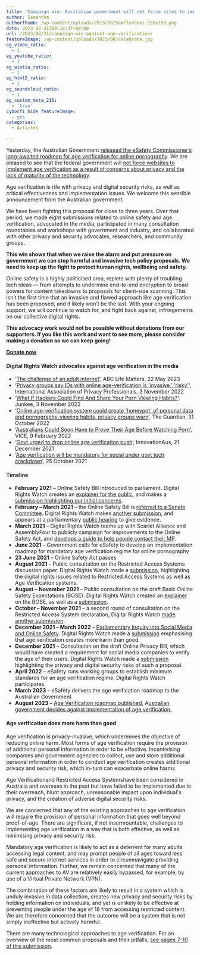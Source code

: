```yaml
---
title: 'Campaign win: Australian government will not force sites to implement age verification'
author: Samantha
authorThumb: /wp-content/uploads/2019/08/SamFloreani-150x150.png
date: 2023-08-31T00:18:37+00:00
url: /2023/08/31/campaign-win-against-age-verification/
featureImage: /wp-content/uploads/2023/08/celebrate.jpg
eg_vimeo_ratio:
  - 1
eg_youtube_ratio:
  - 1
eg_wistia_ratio:
  - 1
eg_html5_ratio:
  - 1
eg_soundcloud_ratio:
  - 1
eg_custom_meta_216:
  - 'true'
cybocfi_hide_featureImage:
  - yes
categories:
  - Articles

---
```

Yesterday, the Australian Government <a href="https://www.theguardian.com/australia-news/2023/aug/31/roadmap-for-age-verification-online-pornographic-material-adult-websites-australia-law" target="_blank" rel="noreferrer noopener">released the eSafety Commissioner&#8217;s long-awaited roadmap for age verification for online pornography</a>. We are pleased to see that the federal government will <a href="https://www.theguardian.com/australia-news/2023/aug/31/roadmap-for-age-verification-online-pornographic-material-adult-websites-australia-law" target="_blank" rel="noreferrer noopener">not force websites to implement age verification as a result of concerns about privacy and the lack of maturity of the technology</a>.

Age verification is rife with privacy and digital security risks, as well as critical effectiveness and implementation issues. We welcome this sensible announcement from the Australian government.

We have been fighting this proposal for close to three years. Over that period, we made eight submissions related to online safety and age verification, advocated in the media, participated in many consultation roundtables and workshops with government and industry, and collaborated with other privacy and security advocates, researchers, and community groups.

**This win shows that when we raise the alarm and put pressure on government we can stop harmful and invasive tech policy proposals. We need to keep up the fight to protect human rights, wellbeing and safety.**

Online safety is a highly politicised area, replete with plenty of troubling tech ideas — from attempts to undermine end-to-end encryption to broad powers for content takedowns to proposals for client-side scanning. This isn&#8217;t the first time that an invasive and flawed approach like age verification has been proposed, and it likely won&#8217;t be the last. With your ongoing support, we will continue to watch for, and fight back against, infringements on our collective digital rights.

**This advocacy work would not be possible without donations from our supporters. If you like this work and want to see more, please consider making a donation so we can keep going!**

<div class="wp-block-buttons is-layout-flex wp-block-buttons-is-layout-flex">
  <div class="wp-block-button aligncenter">
    <a class="wp-block-button__link wp-element-button" href="donate.digitalrightswatch.org.au" target="_blank" rel="noreferrer noopener"><strong>Donate now</strong></a>
  </div>
</div>

#### **Digital Rights Watch advocates against age verification in the media**

  * &#8216;<a href="https://www.abc.net.au/listen/programs/lifematters/talkback-the-challenge-of-an-adult-internet/102375726" target="_blank" rel="noreferrer noopener">The challenge of an adult internet</a>&#8216;, ABC Life Matters, 22 May 2023
  * &#8216;<a href="https://iapp.org/news/a/privacy-groups-say-ids-with-online-age-verification-is-invasive-risky/" target="_blank" rel="noreferrer noopener">Privacy groups say IDs with online age-verification is 'invasive,' 'risky'</a>&#8216;, International Association of Privacy Professionals, 3 November 2022
  * &#8216;<a href="https://junkee.com/online-age-verification-risk-hacks/344260" target="_blank" rel="noreferrer noopener">What If Hackers Could Find And Share Your Porn Viewing Habits?</a>&#8216;, Junkee, 3 November 2022
  * &#8216;<a href="https://www.theguardian.com/technology/2022/oct/31/online-age-verification-system-could-create-honeypot-of-personal-data-and-pornography-viewing-habits-privacy-groups-warn" target="_blank" rel="noreferrer noopener">Online age-verification system could create 'honeypot' of personal data and pornography-viewing habits, privacy groups warn</a>&#8216;, The Guardian, 31 October 2022
  * &#8216;<a href="https://www.vice.com/en/article/y3v5qg/australians-could-soon-have-to-prove-their-age-before-watching-porn" target="_blank" rel="noreferrer noopener">Australians Could Soon Have to Prove Their Age Before Watching Porn</a>&#8216;, VICE, 9 February 2022
  * &#8216;<a href="https://www.innovationaus.com/govt-urged-to-drop-online-age-verification-push/" target="_blank" rel="noreferrer noopener">Govt urged to drop online age verification push</a>&#8216;, InnovationAus, 21 December 2021
  * &#8216;<a href="https://www.innovationaus.com/age-verification-will-be-mandatory-for-social-under-govt-tech-crackdown/" target="_blank" rel="noreferrer noopener">Age verification will be mandatory for social under govt tech crackdown</a>&#8216;, 25 October 2021



#### **Timeline**

  * **February 2021** &#8211; Online Safety Bill introduced to parliament. Digital Rights Watch creates an <a href="https://digitalrightswatch.org.au/2021/02/11/explainer-the-online-safety-bill/" target="_blank" rel="noreferrer noopener">explainer for the public</a>, and makes a <a href="https://digitalrightswatch.org.au/2021/02/18/submission-the-online-safety-bill/" target="_blank" rel="noreferrer noopener">submission highlighting our initial concerns</a>.
  * **February &#8211; March 2021** &#8211; the Online Safety Bill is <a href="https://www.aph.gov.au/Parliamentary_Business/Committees/Senate/Environment_and_Communications/OnlineSafety" target="_blank" rel="noreferrer noopener">referred to a Senate Committee</a>. Digital Rights Watch makes <a href="https://www.aph.gov.au/Parliamentary_Business/Committees/Senate/Environment_and_Communications/OnlineSafety/Submissions" target="_blank" rel="noreferrer noopener">another submission</a>, and appears at a parliamentary <a href="https://www.aph.gov.au/Parliamentary_Business/Committees/Senate/Environment_and_Communications/OnlineSafety/Public_Hearings" target="_blank" rel="noreferrer noopener">public hearing</a> to give evidence.
  * **March 2021** &#8211; Digital Rights Watch teams up with Scarlet Alliance and AssemblyFour to publicly campaign for improvements to the Online Safety Act, and <a href="https://twitter.com/DRWaus/status/1366874498612424704?s=20" target="_blank" rel="noreferrer noopener">develops a guide to help people contact their MP</a>.
  * **June 2021** &#8211; Government calls for eSafety to develop an implementation roadmap for mandatory age verification regime for online pornography
  * **23 June 2021** &#8211; Online Safety Act passes
  * **August 2021** &#8211; Public consultation on the Restricted Access Systems discussion paper. Digital Rights Watch made a <a href="https://digitalrightswatch.org.au/2021/09/21/submission-restricted-access-system/" target="_blank" rel="noreferrer noopener">submission</a>, highlighting the digital rights issues related to Restricted Access Systems as well as Age Verification systems.
  * **August &#8211; November 2021** &#8211; Public consultation on the draft Basic Online Safety Expectations (BOSE). Digital Rights Watch created an <a href="https://digitalrightswatch.org.au/2021/11/01/bose/" target="_blank" rel="noreferrer noopener">explainer</a> on the BOSE, as well as a <a href="https://digitalrightswatch.org.au/2021/11/04/submission-draft-basic-online-safety-expectations/" target="_blank" rel="noreferrer noopener">submission</a>.
  * **October &#8211; November 2021** &#8211; a second round of consultation on the Restricted Access System declaration, Digital Rights Watch <a href="https://digitalrightswatch.org.au/2021/11/25/submission-draft-restricted-access-systems-declaration/" target="_blank" rel="noreferrer noopener">made another submission</a>.
  * **December 2021 &#8211; March 2022** &#8211; <a href="https://digitalrightswatch.org.au/2022/03/22/online-safety-inquiry-falls-short/" target="_blank" rel="noreferrer noopener">Parliamentary Inquiry into Social Media and Online Safety</a>. Digital Rights Watch made a <a href="https://digitalrightswatch.org.au/2022/01/13/submission-inquiry-into-social-media-and-online-safety/" target="_blank" rel="noreferrer noopener">submission</a> emphasising that age verification creates more harm than good.
  * **December 2021** &#8211; Consultation on the draft Online Privacy Bill, which would have created a requirement for social media companies to verify the age of their users. Digital Rights Watch made a <a href="https://digitalrightswatch.org.au/2021/12/07/submission-online-privacy-bill/" target="_blank" rel="noreferrer noopener">submission</a> highlighting the privacy and digital security risks of such a proposal.
  * **April 2022** &#8211; eSafety runs working groups to establish minimum standards for an age verification regime, Digital Rights Watch participates.
  * **March 2023** &#8211; eSafety delivers the age verification roadmap to the Australian Government
  * **August 2023** &#8211; <a href="https://www.esafety.gov.au/about-us/consultation-cooperation/age-verification" target="_blank" rel="noreferrer noopener">Age Verification roadmap published</a>, A<a href="https://www.theguardian.com/australia-news/2023/aug/31/roadmap-for-age-verification-online-pornographic-material-adult-websites-australia-law" target="_blank" rel="noreferrer noopener">ustralian government decides against implementation of age verification.</a>



#### **Age verification does more harm than good**

Age verification is privacy-invasive, which undermines the objective of reducing online harm. Most forms of age verification require the provision of additional personal information in order to be effective. Incentivising companies and government agencies to collect, use and store additional personal information in order to conduct age verification creates additional privacy and security risk, which in-turn can exacerbate online harms.

Age Verificationand Restricted Access Systemshave been considered in Australia and overseas in the past but have failed to be implemented due to their overreach, blunt approach, unreasonable impact upon individual's privacy, and the creation of adverse digital security risks.

We are concerned that any of the existing approaches to age verification will require the provision of personal information that goes well beyond proof-of-age. There are significant, if not insurmountable, challenges to implementing age verification in a way that is both effective, as well as minimising privacy and security risk.

Mandatory age verification is likely to act as a deterrent for many adults accessing legal content, and may prompt people of all ages toward less safe and secure internet services in order to circumnavigate providing personal information. Further, we remain concerned that many of the current approaches to AV are relatively easily bypassed, for example, by use of a Virtual Private Network (VPN).

The combination of these factors are likely to result in a system which is unduly invasive in data collection, creates new privacy and security risks by holding information on individuals, and yet is unlikely to be effective at preventing people under the age of 18 from accessing restricted content. We are therefore concerned that the outcome will be a system that is not simply ineffective but actively harmful.

There are many technological approaches to age verification. For an overview of the most common proposals and their pitfalls, <a href="/wp-content/uploads/2022/01/Digital-Rights-Watch_Social-Media-and-Online-Safety-Inquiry-2022.pdf" target="_blank" rel="noreferrer noopener">see pages 7-10 of this submission</a>.
